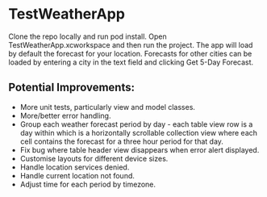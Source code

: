 # TestWeatherApp

Clone the repo locally and run pod install. Open TestWeatherApp.xcworkspace and then run the project.
The app will load by default the forecast for your location.
Forecasts for other cities can be loaded by entering a city in the text field and clicking Get 5-Day Forecast.

## Potential Improvements:
* More unit tests, particularly view and model classes.
* More/better error handling.
* Group each weather forecast period by day - each table view row is a day within which is a horizontally scrollable collection view where each cell contains the forecast for a three hour period for that day.
* Fix bug where table header view disappears when error alert displayed.
* Customise layouts for different device sizes.
* Handle location services denied.
* Handle current location not found.
* Adjust time for each period by timezone.